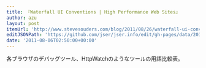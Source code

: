 ```yaml
---
title: 『Waterfall UI Conventions | High Performance Web Sites』
author: azu
layout: post
itemUrl: 'http://www.stevesouders.com/blog/2011/08/26/waterfall-ui-conventions/'
editJSONPath: 'https://github.com/jser/jser.info/edit/gh-pages/data/2011/08/index.json'
date: '2011-08-06T02:50:00+00:00'
---
```

各ブラウザのデバッグツール、HttpWatchのようなツールの用語比較表。
